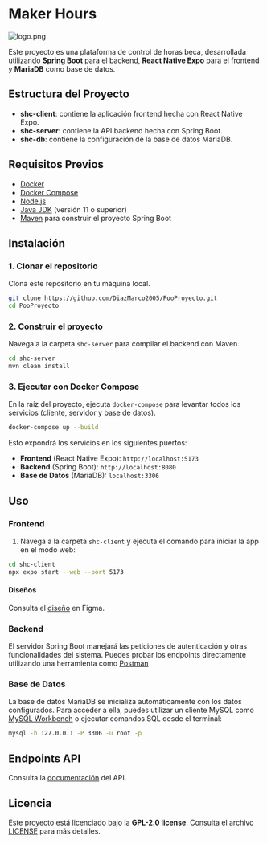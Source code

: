 # Maker Hours

![logo.png](https://github.com/DiazMarco2005/PooProyecto/blob/main/DesignProcess/branding/logo.png)

Este proyecto es una plataforma de control de horas beca, desarrollada utilizando **Spring Boot** para el backend, **React Native Expo** para el frontend y **MariaDB** como base de datos.

## Estructura del Proyecto

- **shc-client**: contiene la aplicación frontend hecha con React Native Expo.
- **shc-server**: contiene la API backend hecha con Spring Boot.
- **shc-db**: contiene la configuración de la base de datos MariaDB.

## Requisitos Previos

- [Docker](https://www.docker.com/)
- [Docker Compose](https://docs.docker.com/compose/)
- [Node.js](https://nodejs.org/)
- [Java JDK](https://www.oracle.com/java/technologies/javase-jdk11-downloads.html) (versión 11 o superior)
- [Maven](https://maven.apache.org/) para construir el proyecto Spring Boot

## Instalación

### 1. Clonar el repositorio
Clona este repositorio en tu máquina local.

```bash
git clone https://github.com/DiazMarco2005/PooProyecto.git
cd PooProyecto
```

### 2. Construir el proyecto

Navega a la carpeta `shc-server` para compilar el backend con Maven.

```bash
cd shc-server
mvn clean install
```

### 3. Ejecutar con Docker Compose

En la raíz del proyecto, ejecuta `docker-compose` para levantar todos los servicios (cliente, servidor y base de datos).

```bash
docker-compose up --build
```

Esto expondrá los servicios en los siguientes puertos:

- **Frontend** (React Native Expo): `http://localhost:5173`
- **Backend** (Spring Boot): `http://localhost:8080`
- **Base de Datos** (MariaDB): `localhost:3306`

## Uso

### Frontend

1. Navega a la carpeta `shc-client` y ejecuta el comando para iniciar la app en el modo web:

```bash
cd shc-client
npx expo start --web --port 5173
```

#### Diseños

Consulta el [diseño](https://www.figma.com/design/KfhdDIbVsgEq5CshWKiQGE/Poo-Design?node-id=0-1&t=tpAWg9Y4jsWk1zBB-1) en Figma.

### Backend

El servidor Spring Boot manejará las peticiones de autenticación y otras funcionalidades del sistema. Puedes probar los endpoints directamente utilizando una herramienta como [Postman](https://www.postman.com/)

### Base de Datos

La base de datos MariaDB se inicializa automáticamente con los datos configurados. Para acceder a ella, puedes utilizar un cliente MySQL como [MySQL Workbench](https://www.mysql.com/products/workbench/) o ejecutar comandos SQL desde el terminal:

```bash
mysql -h 127.0.0.1 -P 3306 -u root -p
```

## Endpoints API

Consulta la [documentación](https://github.com/DiazMarco2005/PooProyecto/blob/main/shc-server/src/main/java/com/shc/shc_server/controller/reference.md) del API.

## Licencia

Este proyecto está licenciado bajo la **GPL-2.0 license**. Consulta el archivo [LICENSE](https://github.com/DiazMarco2005/PooProyecto/blob/main/LICENSE) para más detalles.